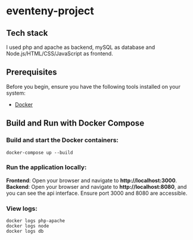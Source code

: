 # eventeny-project

## Tech stack
I used php and apache as backend, mySQL as database and Node.js/HTML/CSS/JavaScript as frontend.

## Prerequisites

Before you begin, ensure you have the following tools installed on your system:

- [Docker](https://www.docker.com/)

## Build and Run with Docker Compose

### Build and start the Docker containers:
```
docker-compose up --build
```

### Run the application locally:
**Frontend**: Open your browser and navigate to **http://localhost:3000**.
**Backend**: Open your browser and navigate to **http://localhost:8080**, and you can see the api interface. 
Ensure port 3000 and 8080 are accessible.

### View logs:

```
docker logs php-apache
docker logs node
docker logs db
```